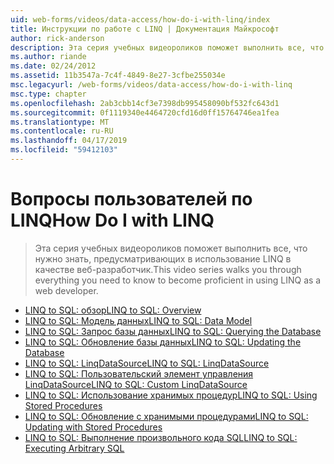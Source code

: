 ```yaml
---
uid: web-forms/videos/data-access/how-do-i-with-linq/index
title: Инструкции по работе с LINQ | Документация Майкрософт
author: rick-anderson
description: Эта серия учебных видеороликов поможет выполнить все, что нужно знать, предусматривающих в использование LINQ в качестве веб-разработчик.
ms.author: riande
ms.date: 02/24/2012
ms.assetid: 11b3547a-7c4f-4849-8e27-3cfbe255034e
msc.legacyurl: /web-forms/videos/data-access/how-do-i-with-linq
msc.type: chapter
ms.openlocfilehash: 2ab3cbb14cf3e7398db995458090bf532fc643d1
ms.sourcegitcommit: 0f1119340e4464720cfd16d0ff15764746ea1fea
ms.translationtype: MT
ms.contentlocale: ru-RU
ms.lasthandoff: 04/17/2019
ms.locfileid: "59412103"
---
```

# <a name="how-do-i-with-linq"></a><span data-ttu-id="137f1-103">Вопросы пользователей по LINQ</span><span class="sxs-lookup"><span data-stu-id="137f1-103">How Do I with LINQ</span></span>

> <span data-ttu-id="137f1-104">Эта серия учебных видеороликов поможет выполнить все, что нужно знать, предусматривающих в использование LINQ в качестве веб-разработчик.</span><span class="sxs-lookup"><span data-stu-id="137f1-104">This video series walks you through everything you need to know to become proficient in using LINQ as a web developer.</span></span>


- [<span data-ttu-id="137f1-105">LINQ to SQL: обзор</span><span class="sxs-lookup"><span data-stu-id="137f1-105">LINQ to SQL: Overview</span></span>](how-do-i-linq-to-sql-overview.md)
- [<span data-ttu-id="137f1-106">LINQ to SQL: Модель данных</span><span class="sxs-lookup"><span data-stu-id="137f1-106">LINQ to SQL: Data Model</span></span>](how-do-i-linq-to-sql-data-model.md)
- [<span data-ttu-id="137f1-107">LINQ to SQL: Запрос базы данных</span><span class="sxs-lookup"><span data-stu-id="137f1-107">LINQ to SQL: Querying the Database</span></span>](how-do-i-linq-to-sql-querying-the-database.md)
- [<span data-ttu-id="137f1-108">LINQ to SQL: Обновление базы данных</span><span class="sxs-lookup"><span data-stu-id="137f1-108">LINQ to SQL: Updating the Database</span></span>](how-do-i-linq-to-sql-updating-the-database.md)
- [<span data-ttu-id="137f1-109">LINQ to SQL: LinqDataSource</span><span class="sxs-lookup"><span data-stu-id="137f1-109">LINQ to SQL: LinqDataSource</span></span>](how-do-i-linq-to-sql-linqdatasource.md)
- [<span data-ttu-id="137f1-110">LINQ to SQL: Пользовательский элемент управления LinqDataSource</span><span class="sxs-lookup"><span data-stu-id="137f1-110">LINQ to SQL: Custom LinqDataSource</span></span>](how-do-i-linq-to-sql-custom-linqdatasource.md)
- [<span data-ttu-id="137f1-111">LINQ to SQL: Использование хранимых процедур</span><span class="sxs-lookup"><span data-stu-id="137f1-111">LINQ to SQL: Using Stored Procedures</span></span>](how-do-i-linq-to-sql-using-stored-procedures.md)
- [<span data-ttu-id="137f1-112">LINQ to SQL: Обновление с хранимыми процедурами</span><span class="sxs-lookup"><span data-stu-id="137f1-112">LINQ to SQL: Updating with Stored Procedures</span></span>](how-do-i-linq-to-sql-updating-with-stored-procedures.md)
- [<span data-ttu-id="137f1-113">LINQ to SQL: Выполнение произвольного кода SQL</span><span class="sxs-lookup"><span data-stu-id="137f1-113">LINQ to SQL: Executing Arbitrary SQL</span></span>](how-do-i-linq-to-sql-executing-arbitrary-sql.md)
